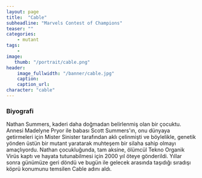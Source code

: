 ```yaml
---
layout: page
title:  "Cable"
subheadline: "Marvels Contest of Champions"
teaser: ""
categories:
    - mutant
tags:
    -
image:
   thumb: "/portrait/cable.png"
header:
    image_fullwidth: "/banner/cable.jpg"
    caption: 
    caption_url:    
character: "cable"
---
```


### Biyografi

Nathan Summers, kaderi daha doğmadan belirlenmiş olan bir çocuktu. Annesi Madelyne Pryor ile babası Scott Summers'ın, onu dünyaya getirmeleri için Mister Sinister tarafından aklı çelinmişti ve böylelikle, genetik yönden üstün bir mutant yaratarak muhteşem bir silaha sahip olmayı amaçlıyordu. Nathan çocukluğunda, tam aksine, ölümcül Tekno Organik Virüs kaptı ve hayata tutunabilmesi için 2000 yıl öteye gönderildi. Yıllar sonra günümüze geri döndü ve bugün ile gelecek arasında taşıdığı sıradışı köprü konumunu temsilen Cable adını aldı.
